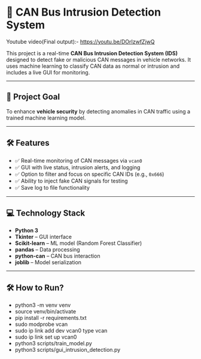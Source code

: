 # 🚗 CAN Bus Intrusion Detection System

Youtube video(Final output):- https://youtu.be/DOrIzwfZjwQ

This project is a real-time **CAN Bus Intrusion Detection System (IDS)** designed to detect fake or malicious CAN messages in vehicle networks. It uses machine learning to classify CAN data as normal or intrusion and includes a live GUI for monitoring.

---

## 🔐 Project Goal

To enhance **vehicle security** by detecting anomalies in CAN traffic using a trained machine learning model.

---

## 🛠️ Features

- ✅ Real-time monitoring of CAN messages via `vcan0`
- ✅ GUI with live status, intrusion alerts, and logging
- ✅ Option to filter and focus on specific CAN IDs (e.g., `0x666`)
- ✅ Ability to inject fake CAN signals for testing
- ✅ Save log to file functionality

---

## 💻 Technology Stack

- **Python 3**
- **Tkinter** – GUI interface
- **Scikit-learn** – ML model (Random Forest Classifier)
- **pandas** – Data processing
- **python-can** – CAN bus interaction
- **joblib** – Model serialization

---

## 🛠️ How to Run?
- python3 -m venv venv
- source venv/bin/activate
- pip install -r requirements.txt
- sudo modprobe vcan
- sudo ip link add dev vcan0 type vcan
- sudo ip link set up vcan0
- python3 scripts/train_model.py
- python3 scripts/gui_intrusion_detection.py






